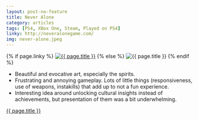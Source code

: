 ```yaml
---
layout: post-no-feature
title: Never Alone
category: articles
tags: [PS4, XBox One, Steam, Played on PS4]
linky: http://neveralonegame.com/
img: never-alone.jpeg
---
```


{% if page.linky %}
<a href="{{page.linky}}">![{{ page.title }}](/images/{{page.img}})</a>
{% else %}
![{{ page.title }}](/images/{{page.img}})
{% endif %}

* Beautiful and evocative art, especially the spirits.
* Frustrating and annoying gameplay. Lots of little things (responsiveness, use of weapons, instakills) that add up to not a fun experience.
* Interesting idea around unlocking cultural insights instead of achievements, but presentation of them was a bit underwhelming.

[{{ page.title }}]({{page.linky}})